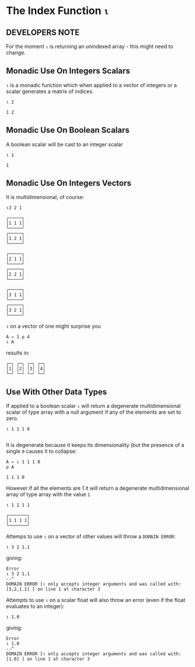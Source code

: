 # The Index Function `⍳`

## DEVELOPERS NOTE

For the moment `⍳` is returning an unindexed array - this might need to change.

## Monadic Use On Integers Scalars

`⍳` is a monadic function which when applied to a vector of integers or a scalar generates a matrix of indices.

```pometo
⍳ 2
```

```pometo_results
1 2
```

## Monadic Use On Boolean Scalars

A boolean scalar will be cast to an integer scalar

```pometo
⍳ 1
```

```pometo_results
1
```

## Monadic Use On Integers Vectors

It is multidimensional, of course:

```pometo
⍳3 2 1
```

```pometo_results
┌─────┐
│1 1 1│
└─────┘
┌─────┐
│1 2 1│
└─────┘

┌─────┐
│2 1 1│
└─────┘
┌─────┐
│2 2 1│
└─────┘

┌─────┐
│3 1 1│
└─────┘
┌─────┐
│3 2 1│
└─────┘
```

`⍳` on a vector of one might surprise you

```pometo
A ← 1 ⍴ 4
⍳ A
```

results in:

```pometo_results
┌─┐ ┌─┐ ┌─┐ ┌─┐
│1│ │2│ │3│ │4│
└─┘ └─┘ └─┘ └─┘
```

## Use With Other Data Types

If applied to a boolean scalar `⍳` will return a degenerate multidimensional scalar of type array with a null argument if any of the elements are set to zero.

```pometo
⍳ 1 1 1 0
```

```pometo_results

```

It is degenerate because it keeps its dimensionality (but the presence of a single `0` causes it to collapse:

```pometo
A ← ⍳ 1 1 1 0
⍴ A
```

```pometo_results
1 1 1 0
```

However if all the elements are 1 it will return a degenerate multidimensional array of type array with the value `1`

```pometo
⍳ 1 1 1 1
```

```pometo_results
┌───────┐
│1 1 1 1│
└───────┘
```

Attemps to use `⍳` on a vector of other values will throw a `DOMAIN ERROR`:

```pometo
⍳ 3 2 1.1
```

giving:

```pometo_results
Error
⍳ 3 2 1.1
--^
DOMAIN ERROR [⍳ only accepts integer arguments and was called with: [3,2,1.1] ] on line 1 at character 3
```

Attempts to use `⍳` on a scalar float will also throw an error (even if the float evaluates to an integer):

```pometo
⍳ 1.0
```
giving:


```pometo_results
Error
⍳ 1.0
--^
DOMAIN ERROR [⍳ only accepts integer arguments and was called with: [1.0] ] on line 1 at character 3
```

